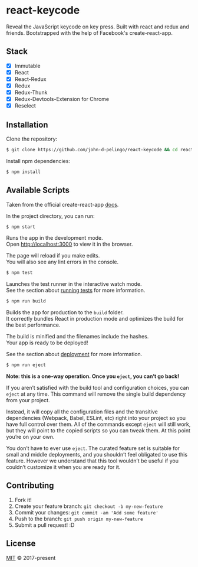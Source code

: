 # react-keycode

Reveal the JavaScript keycode on key press. Built with react and redux and friends. Bootstrapped with the help of Facebook's create-react-app.                         

## Stack

- [x] Immutable
- [x] React
- [x] React-Redux
- [x] Redux
- [x] Redux-Thunk
- [x] Redux-Devtools-Extension for Chrome
- [x] Reselect

## Installation

Clone the repository:

```sh
$ git clone https://github.com/john-d-pelingo/react-keycode && cd react-keycode
```

Install npm dependencies:

```sh
$ npm install
```

## Available Scripts

Taken from the official create-react-app [docs](https://github.com/facebookincubator/create-react-app#getting-started).

In the project directory, you can run:

```sh
$ npm start
````

Runs the app in the development mode.<br>
Open [http://localhost:3000](http://localhost:3000) to view it in the browser.

The page will reload if you make edits.<br>
You will also see any lint errors in the console.

```sh
$ npm test
````

Launches the test runner in the interactive watch mode.<br>
See the section about [running tests](https://github.com/facebookincubator/create-react-app/blob/master/packages/react-scripts/template/README.md#running-tests) 
for more information.

```sh
$ npm run build
````

Builds the app for production to the `build` folder.<br>
It correctly bundles React in production mode and optimizes the build for the best performance.

The build is minified and the filenames include the hashes.<br>
Your app is ready to be deployed!

See the section about [deployment](https://github.com/facebookincubator/create-react-app/blob/master/packages/react-scripts/template/README.md#deployment) 
for more information.

```sh
$ npm run eject
````

**Note: this is a one-way operation. Once you `eject`, you can’t go back!**

If you aren’t satisfied with the build tool and configuration choices, you can `eject` at any time. This command will remove the single build 
dependency from your project.

Instead, it will copy all the configuration files and the transitive dependencies (Webpack, Babel, ESLint, etc) right into your project so you have 
full control over them. All of the commands except `eject` will still work, but they will point to the copied scripts so you can tweak them. At this 
point you’re on your own.

You don’t have to ever use `eject`. The curated feature set is suitable for small and middle deployments, and you shouldn’t feel obligated to use this 
feature. However we understand that this tool wouldn’t be useful if you couldn’t customize it when you are ready for it.

## Contributing

1. Fork it!
2. Create your feature branch: `git checkout -b my-new-feature`
3. Commit your changes: `git commit -am 'Add some feature'`
4. Push to the branch: `git push origin my-new-feature`
5. Submit a pull request! :D

## License

[MIT](https://github.com/john-d-pelingo/rect-keycode/blob/master/LICENSE) &copy; 2017-present

